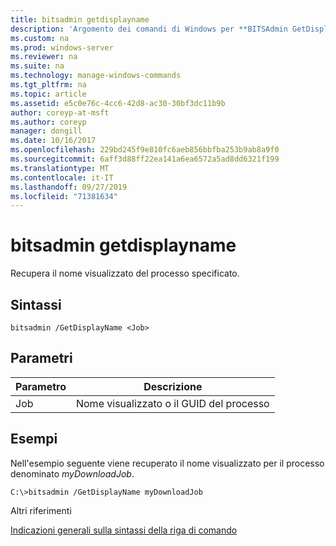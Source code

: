```yaml
---
title: bitsadmin getdisplayname
description: 'Argomento dei comandi di Windows per **BITSAdmin GetDisplayName** : Recupera il nome visualizzato del processo specificato.'
ms.custom: na
ms.prod: windows-server
ms.reviewer: na
ms.suite: na
ms.technology: manage-windows-commands
ms.tgt_pltfrm: na
ms.topic: article
ms.assetid: e5c0e76c-4cc6-42d8-ac30-30bf3dc11b9b
author: coreyp-at-msft
ms.author: coreyp
manager: dongill
ms.date: 10/16/2017
ms.openlocfilehash: 229bd245f9e810fc6aeb856bbfba253b9ab8a9f0
ms.sourcegitcommit: 6aff3d88ff22ea141a6ea6572a5ad8dd6321f199
ms.translationtype: MT
ms.contentlocale: it-IT
ms.lasthandoff: 09/27/2019
ms.locfileid: "71381634"
---
```

# <a name="bitsadmin-getdisplayname"></a>bitsadmin getdisplayname



Recupera il nome visualizzato del processo specificato.

## <a name="syntax"></a>Sintassi

```
bitsadmin /GetDisplayName <Job>
```

## <a name="parameters"></a>Parametri

|Parametro|Descrizione|
|---------|-----------|
|Job|Nome visualizzato o il GUID del processo|

## <a name="BKMK_examples"></a>Esempi

Nell'esempio seguente viene recuperato il nome visualizzato per il processo denominato *myDownloadJob*.
```
C:\>bitsadmin /GetDisplayName myDownloadJob
```
Altri riferimenti

[Indicazioni generali sulla sintassi della riga di comando](command-line-syntax-key.md)